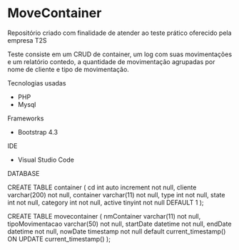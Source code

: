 # MoveContainer

Repositório criado com finalidade de atender ao teste prático oferecido pela empresa T2S

Teste consiste em um CRUD de container, um log com suas movimentações e um relatório contedo,
a quantidade de movimentação agrupadas por nome de cliente e tipo de movimentação.

Tecnologias usadas
- PHP
- Mysql 

Frameworks
- Bootstrap 4.3

IDE
- Visual Studio Code

DATABASE

CREATE TABLE container (
cd int auto increment not null,
cliente varchar(200) not null,
container varchar(11) not null,
type int not null,
state int not null,
category int not null,
active tinyint not null DEFAULT 1
);

CREATE TABLE movecontainer (
nmContainer varchar(11) not null,
tipoMovimentacao varchar(50) not null,
startDate datetime not null,
endDate datetime not null,
nowDate timestamp not null default current_timestamp() ON UPDATE current_timestamp()
);
